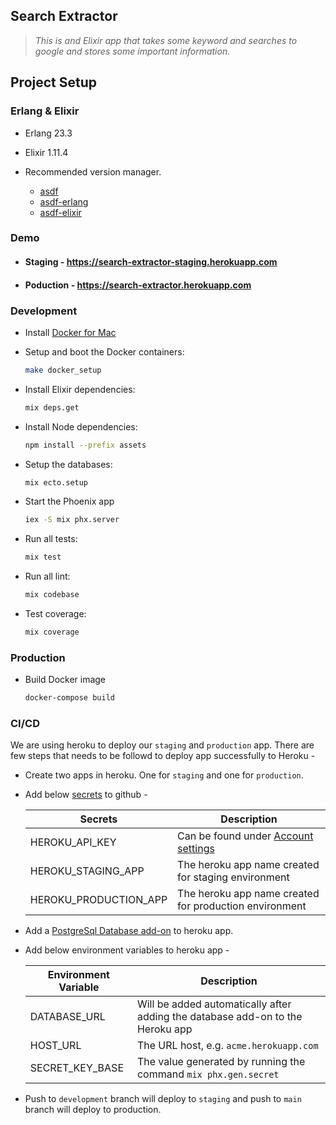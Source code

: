 ## Search Extractor

> *This is and Elixir app that takes some keyword and searches to google and  stores some important information.*

## Project Setup

### Erlang & Elixir

* Erlang 23.3

* Elixir 1.11.4

* Recommended version manager.

  - [asdf](https://github.com/asdf-vm/asdf)
  - [asdf-erlang](https://github.com/asdf-vm/asdf-erlang)
  - [asdf-elixir](https://github.com/asdf-vm/asdf-elixir)
  
### Demo
- #### Staging - https://search-extractor-staging.herokuapp.com

- #### Poduction - https://search-extractor.herokuapp.com

### Development

* Install [Docker for Mac](https://docs.docker.com/docker-for-mac/install/)

* Setup and boot the Docker containers:

  ```sh
  make docker_setup
  ```

* Install Elixir dependencies:

  ```sh
  mix deps.get
  ```

* Install Node dependencies:

  ```sh
  npm install --prefix assets
  ```

* Setup the databases:

  ```sh
  mix ecto.setup
  ```

* Start the Phoenix app

  ```sh
  iex -S mix phx.server
  ```

* Run all tests:

  ```sh
  mix test 
  ```

* Run all lint:

  ```sh
  mix codebase 
  ```
  
* Test coverage:

  ```sh
  mix coverage 
  ```

### Production

* Build Docker image

  ```sh
  docker-compose build
  ```

### CI/CD

We are using heroku to deploy our `staging` and `production` app. There are few steps that needs to be followd to 
deploy app successfully to Heroku - 

- Create two apps in heroku. One for `staging` and one for `production`.
- Add below [secrets](https://docs.github.com/en/actions/reference/encrypted-secrets) to github -
  
  | Secrets                    | Description          |
  | -------------------------- | -------------------- |
  | HEROKU_API_KEY             | Can be found under [Account settings](https://dashboard.heroku.com/account#api-key) |
  | HEROKU_STAGING_APP         | The heroku app name created for staging environment |
  | HEROKU_PRODUCTION_APP      | The heroku app name created for production environment |  

- Add a [PostgreSql Database add-on](https://devcenter.heroku.com/articles/managing-add-ons#using-the-dashboard) to 
heroku app.
- Add below environment variables to heroku app -

  | Environment Variable   | Description          |
  | ---------------------- | -------------------- |
  | DATABASE_URL           | Will be added automatically after adding the database add-on to the Heroku app |
  | HOST_URL               | The URL host, e.g. `acme.herokuapp.com` |
  | SECRET_KEY_BASE        | The value generated by running the command `mix phx.gen.secret` |

- Push to `development` branch will deploy to `staging` and push to `main` branch will deploy to production.
